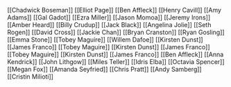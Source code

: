 [[Chadwick Boseman]]
[[Elliot Page]]
[[Ben Affleck]]
[[Henry Cavill]]
[[Amy Adams]]
[[Gal Gadot]]
[[Ezra Miller]]
[[Jason Momoa]]
[[Jeremy Irons]]
[[Amber Heard]]
[[Billy Crudup]]
[[Jack Black]]
[[Angelina Jolie]]
[[Seth Rogen]]
[[David Cross]]
[[Jackie Chan]]
[[Bryan Cranston]]
[[Ryan Gosling]]
[[Emma Stone]]
[[Tobey Maguire]]
[[Willem Dafoe]]
[[Kirsten Dunst]]
[[James Franco]]
[[Tobey Maguire]]
[[Kirsten Dunst]]
[[James Franco]]
[[Tobey Maguire]]
[[Kirsten Dunst]]
[[James Franco]]
[[Ben Affleck]]
[[Anna Kendrick]]
[[John Lithgow]]
[[Miles Teller]]
[[Idris Elba]]
[[Octavia Spencer]]
[[Megan Fox]]
[[Amanda Seyfried]]
[[Chris Pratt]]
[[Andy Samberg]]
[[Cristin Milioti]]
